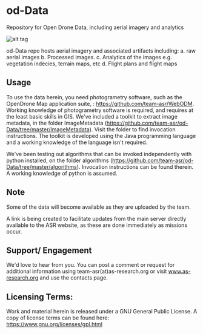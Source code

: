 # od-Data
Repository for Open Drone Data, including aerial imagery and analytics

![alt tag](https://user-images.githubusercontent.com/1425839/33735588-c4386eca-dba0-11e7-8c2f-b987f33ba90a.png)

od-Data repo hosts aerial imagery and associated artifacts including:
a. raw aerial images
b. Processed images.
c. Analytics of the images e.g. vegetation indecies, terrain maps, etc
d. Flight plans and flight maps

## Usage
To use the data herein, you need photogrametry software, such as the OpenDrone Map application suite, : https://github.com/team-asr/WebODM. Working knowledge of photogrametry software is required,
and requires at the least basic skills in GIS.
We've included a toolkit to extract image metadata, in the folder ImageMetadata (https://github.com/team-asr/od-Data/tree/master/ImageMetadata). Visit the folder to find
invocation instructions. The toolkit is developed using the Java programming language and a working knowledge of the language isn't required.

We've been testing out algorithms that can be invoked independently with python installed, on the folder algorithms (https://github.com/team-asr/od-Data/tree/master/algorithms). Invocation instructions
can be found therein. A working knowledge of python is assumed.

## Note
Some of the data will become available as they are uploaded by the team.

A link is being created to facilitate updates from the main server directly available to the ASR website, as these are done immediately as missions occur. 

## Support/ Engagement

We'd love to hear from you. You can post a comment or request for additional information using team-asr(at)as-research.org or visit www.as-research.org and use the contacts page.

## Licensing Terms:
Work and material herein is released under a GNU General Public License. A copy of license terms can be found here: https://www.gnu.org/licenses/gpl.html

